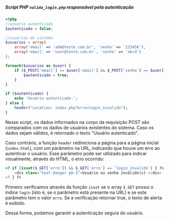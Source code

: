 ##### Script PHP `valida_login.php` responsável pela autenticação
```php
<?php
//usuario autenticado
$autenticado = false;

//usuarios do sistema
$usuarios = array(
    array('email' => 'adm@teste.com.br', 'senha' => '123456'),
    array('email' => 'user@teste.com.br', 'senha' => 'abcd')
);

foreach($usuarios as $user) {
    if ($_POST['email'] == $user['email'] && $_POST['senha'] == $user['senha']) {
        $autenticado = true;
    }
}

if ($autenticado) {
    echo 'Usuário autenticado.';
} else {
    header("Location: index.php?erro=login_invalido");
}
```

Nesse script, os dados informados na corpo da requisição POST são comparados com os dados de usuários existentes do sistema. Caso os dados sejam válidos, é retornado o texto "Usuário autenticado". 

Caso contrário, a função `header` redireciona a página para a página inicial (`index.html`), com um parâmetro na URL, indicando que houve um erro ao autenticar o usuário. Esse parâmetro pode ser utilizado para indicar visualmente, através do HTML, o erro ocorrido:

```php
<? if (isset($_GET['erro']) && $_GET['erro'] == 'login_invalido') { ?>
	<div class="text-danger pb-3">Usuário ou senha inválido(s).</div>
<? } ?>
```

Primeiro verificamos através da função `isset` se o array `$_GET` possui o índice `login` (isto é, se o parâmetro está presente na URL) e se este parâmetro tem o valor `erro`. Se a verificação retornar true, o texto de alerta é exibido. 

Dessa forma, podemos garantir a autenticação segura do usuário.